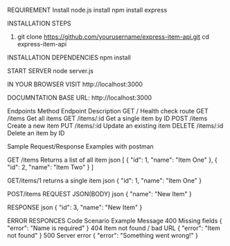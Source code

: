 REQUIREMENT
Install node.js
install npm
install express


INSTALLATION STEPS
1) git clone    https://github.com/yourusername/express-item-api.git
cd express-item-api

INSTALLATION DEPENDENCIES
npm install

START SERVER
node server.js

IN YOUR BROWSER VISIT http://localhost:3000


DOCUMNTATION
BASE URL: http://localhost:3000




Endpoints
Method	Endpoint	    Description
GET	  /	               Health check route
GET	  /items	         Get all items
GET	  /items/:id       Get a single item by ID
POST	/items	         Create a new item
PUT	  /items/:id	     Update an existing item
DELETE	/items/:id	    Delete an item by ID


Sample Request/Response Examples with postman

GET /items        Returns a list of all item
json
[
  { "id": 1, "name": "Item One" },
  { "id": 2, "name": "Item Two" }
]

GET/items/1     returns a single item
json
{ "id": 1, "name": "Item One" }

POST/items
REQUEST JSON(BODY)
json
{ "name": "New Item" }

RESPONSE
json
{ "id": 3, "name": "New Item" }

ERROR RESPONCES
Code	     Scenario	                         Example Message
400	       Missing fields	              { "error": "Name is required" }
404	       Item not found / bad URL	    { "error": "Item not found" }
500	       Server error	                { "error": "Something went wrong!" }


